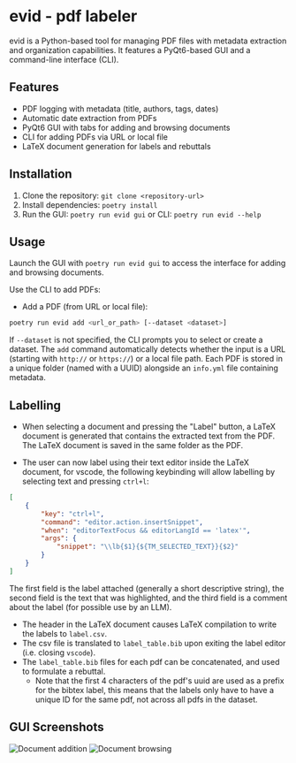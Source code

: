# evid - pdf labeler

evid is a Python-based tool for managing PDF files with metadata extraction and organization capabilities. It features a PyQt6-based GUI and a command-line interface (CLI).

## Features
- PDF logging with metadata (title, authors, tags, dates)
- Automatic date extraction from PDFs
- PyQt6 GUI with tabs for adding and browsing documents
- CLI for adding PDFs via URL or local file
- LaTeX document generation for labels and rebuttals

## Installation
1. Clone the repository: `git clone <repository-url>`
2. Install dependencies: `poetry install`
3. Run the GUI: `poetry run evid gui` or CLI: `poetry run evid --help`

## Usage
Launch the GUI with `poetry run evid gui` to access the interface for adding and browsing documents.

Use the CLI to add PDFs:
- Add a PDF (from URL or local file):
```bash
poetry run evid add <url_or_path> [--dataset <dataset>]
```

If `--dataset` is not specified, the CLI prompts you to select or create a dataset. The `add` command automatically detects whether the input is a URL (starting with `http://` or `https://`) or a local file path. Each PDF is stored in a unique folder (named with a UUID) alongside an `info.yml` file containing metadata.

## Labelling
- When selecting a document and pressing the "Label" button, a LaTeX document is generated that contains the extracted text from the PDF. 
The LaTeX document is saved in the same folder as the PDF. 

- The user can now label using their text editor inside the LaTeX document, for vscode, the following keybinding will allow labelling by selecting text and pressing `ctrl+l`:
```json 
[
    {
        "key": "ctrl+l",
        "command": "editor.action.insertSnippet",
        "when": "editorTextFocus && editorLangId == 'latex'",
        "args": {
            "snippet": "\\lb{$1}{${TM_SELECTED_TEXT}}{$2}"
        }
    }
]
```
The first field is the label attached (generally a short descriptive string), the second field is the text that was highlighted, and the third field is a comment about the label (for possible use by an LLM).

- The header in the LaTeX document causes LaTeX compilation to write the labels to `label.csv`. 
- The csv file is translated to `label_table.bib` upon exiting the label editor (i.e. closing `vscode`).  
- The `label_table.bib` files for each pdf can be concatenated, and used to formulate a rebuttal. 
  - Note that the first 4 characters of the pdf's uuid are used as a prefix for the bibtex label, this means that the labels only have to have a unique ID for the same pdf, not across all pdfs in the dataset. 

## GUI Screenshots
![Document addition](https://github.com/user-attachments/assets/a268eb79-0d46-40d8-9112-1f963d900b5c)
![Document browsing](https://github.com/user-attachments/assets/0e723c4c-9e79-4108-8ee2-a62750e3fcd0)
